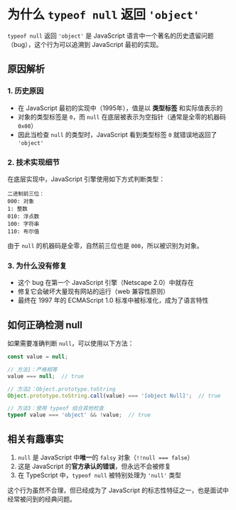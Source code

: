 # 为什么 `typeof null` 返回 `'object'`

`typeof null` 返回 `'object'` 是 JavaScript 语言中一个著名的历史遗留问题（bug），这个行为可以追溯到 JavaScript 最初的实现。

## 原因解析

### 1. 历史原因
- 在 JavaScript 最初的实现中（1995年），值是以 **类型标签** 和实际值表示的
- 对象的类型标签是 `0`，而 `null` 在底层被表示为空指针（通常是全零的机器码 `0x00`）
- 因此当检查 `null` 的类型时，JavaScript 看到类型标签 `0` 就错误地返回了 `'object'`

### 2. 技术实现细节
在底层实现中，JavaScript 引擎使用如下方式判断类型：
```
二进制前三位：
000: 对象
1: 整数
010: 浮点数
100: 字符串
110: 布尔值
```
由于 `null` 的机器码是全零，自然前三位也是 `000`，所以被识别为对象。

### 3. 为什么没有修复
- 这个 bug 在第一个 JavaScript 引擎（Netscape 2.0）中就存在
- 修复它会破坏大量现有网站的运行（web 兼容性原则）
- 最终在 1997 年的 ECMAScript 1.0 标准中被标准化，成为了语言特性

## 如何正确检测 null

如果需要准确判断 `null`，可以使用以下方法：

```javascript
const value = null;

// 方法1：严格相等
value === null;  // true

// 方法2：Object.prototype.toString
Object.prototype.toString.call(value) === '[object Null]';  // true

// 方法3：使用 typeof 结合其他检查
typeof value === 'object' && !value;  // true
```

## 相关有趣事实

1. `null` 是 JavaScript 中**唯一**的 `falsy` 对象（`!!null === false`）
2. 这是 JavaScript 的**官方承认的错误**，但永远不会被修复
3. 在 TypeScript 中，`typeof null` 被特别处理为 `'null'` 类型

这个行为虽然不合理，但已经成为了 JavaScript 的标志性特征之一，也是面试中经常被问到的经典问题。